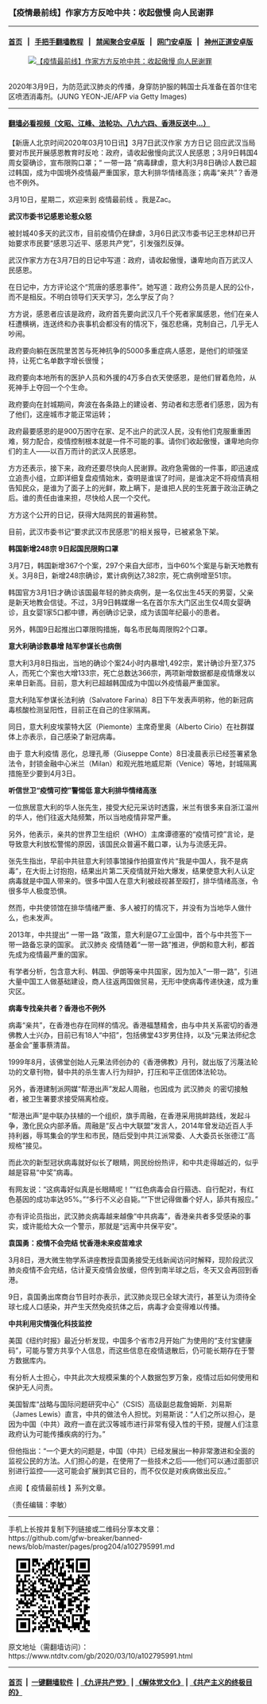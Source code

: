 ### 【疫情最前线】作家方方反呛中共：收起傲慢 向人民谢罪
------------------------

#### [首页](https://github.com/gfw-breaker/banned-news/blob/master/README.md) &nbsp;&nbsp;|&nbsp;&nbsp; [手把手翻墙教程](https://github.com/gfw-breaker/guides/wiki) &nbsp;&nbsp;|&nbsp;&nbsp; [禁闻聚合安卓版](https://github.com/gfw-breaker/bn-android) &nbsp;&nbsp;|&nbsp;&nbsp; [网门安卓版](https://github.com/oGate2/oGate) &nbsp;&nbsp;|&nbsp;&nbsp; [神州正道安卓版](https://github.com/SzzdOgate/update) 



<div><div class="featured_image">
 <a href="https://i.ntdtv.com/assets/uploads/2020/03/GettyImages-1206126385.jpg" target="_blank">
  <figure>
   <img alt="【疫情最前线】作家方方反呛中共：收起傲慢 向人民谢罪" src="https://i.ntdtv.com/assets/uploads/2020/03/GettyImages-1206126385-800x450.jpg"/>
  </figure><br/>
 </a>
 <span class="caption">
  2020年3月9日，为防范武汉肺炎的传播，身穿防护服的韩国士兵准备在首尔住宅区喷洒消毒剂。(JUNG YEON-JE/AFP via Getty Images)
 </span>
</div>
</div><hr/>

#### [翻墙必看视频（文昭、江峰、法轮功、八九六四、香港反送中...）](https://github.com/gfw-breaker/banned-news/blob/master/pages/link3.md)

<div><div class="post_content" itemprop="articleBody">
 <p>
  【新唐人北京时间2020年03月10日讯】3月7日武汉作家
  <ok href="https://www.ntdtv.com/gb/方方日记.htm">
   方方日记
  </ok>
  回应武汉当局要对市民开展感恩教育时反呛：政府，请收起傲慢向武汉人民感恩；3月9日韩国4周女婴确诊，宣布限购口罩；“
  <ok href="https://www.ntdtv.com/gb/一带一路.htm">
   一带一路
  </ok>
  ”病毒肆虐，意大利3月8日确诊人数已超过韩国，成为中国境外疫情最严重国家，意大利排华情绪高涨；病毒“亲共”？香港也不例外。
 </p>
 <div class="video_fit_container">
 </div>
 <p>
  3月10日，星期二，欢迎来到
  <ok href="https://www.ntdtv.com/gb/疫情最前线.htm">
   疫情最前线
  </ok>
  。我是Zac。
 </p>
 <p>
  <strong>
   武汉市委书记感恩论惹众怒
  </strong>
 </p>
 <p>
  被封城40多天的武汉市，目前疫情仍在肆虐，3月6日武汉市委书记王忠林却已开始要求市民要“感恩习近平、感恩共产党”，引发强烈反弹。
 </p>
 <p>
  武汉作家方方在3月7日的日记中写道：政府，请收起傲慢，谦卑地向百万武汉人民感恩。
 </p>
 <p>
  在日记中，方方评论这个“荒唐的感恩事件”。她写道：政府公务员是人民的公仆，而不是相反。不明白领导们天天学习，怎么学反了向？
 </p>
 <p>
  方方说，感恩者应该是政府，政府首先要向武汉几千个死者家属感恩，他们在亲人枉遭横祸，连送终和办丧事机会都没有的情况下，强忍悲痛，克制自己，几乎无人吵闹。
 </p>
 <p>
  政府要向躺在医院里苦苦与死神抗争的5000多重症病人感恩，是他们的顽强坚持，让死亡名单数字增长很慢；
 </p>
 <p>
  政府要向本地所有的医护人员和外援的4万多白衣天使感恩，是他们冒着危险，从死神手上夺回一个个生命。
 </p>
 <p>
  政府要向在封城期间，奔波在各条路上的建设者、劳动者和志愿者们感恩，因为有了他们，这座城市才能正常运转；
 </p>
 <p>
  政府最要感恩的是900万困守在家、足不出户的武汉人民，没有他们克服重重困难，努力配合，疫情控制根本就是一件不可能的事。请你们收起傲慢，谦卑地向你们的主人——以百万而计的武汉人民感恩。
 </p>
 <p>
  方方还表示，接下来，政府还要尽快向人民谢罪。政府急需做的一件事，即迅速成立追责小组，立即详细复盘疫情始末，查明是谁误了时间，是谁决定不将疫情真相告知民众，是谁为了面子上的光鲜，欺上瞒下，是谁把人民的生死置于政治正确之后。谁的责任由谁来担，尽快给人民一个交代。
 </p>
 <p>
  方方这个公开的日记，获得大陆网民的普遍称赞。
 </p>
 <p>
  目前，武汉市委书记“要求武汉市民感恩”的相关报导，已被紧急下架。
 </p>
 <p>
  <strong>
   韩国新增248宗 9日起国民限购口罩
  </strong>
 </p>
 <p>
  3月7日，韩国新增367个个案，297个来自大邱市，当中60%个案是与新天地教有关。3月8日，新增248宗确诊，累计病例达7,382宗，死亡病例增至51宗。
 </p>
 <p>
  韩国官方3月1日才确诊该国最年轻的肺炎病例，是一名仅出生45天的男婴，父亲是新天地教会信徒。不过，3月9日韩媒爆一名在首尔东大门区出生仅4周女婴确诊，且女婴1家5口都中镖，再创确诊记录，成为该国年纪最小的患者。
 </p>
 <p>
  另外，韩国9日起推出口罩限购措施，每名市民每周限购2个口罩。
 </p>
 <p>
  <strong>
   意大利确诊数暴增 陆军参谋长也病倒
  </strong>
 </p>
 <p>
  意大利3月8日指出，当地的确诊个案24小时内暴增1,492宗，累计确诊升至7,375人，而死亡个案也大增133宗，死亡总数达366宗，两项新增数据都是疫情爆发以来单日新高。目前，意大利已超越韩国成为中国以外疫情最严重国家。
 </p>
 <p>
  意大利陆军参谋长法利纳（Salvatore Farina）8日下午发表声明称，他的新冠病毒核酸检测呈阳性，目前正在自己的住家隔离。
 </p>
 <p>
  同日，意大利皮埃蒙特大区（Piemonte）主席奇里奥（Alberto Cirio）在社群媒体上亦表示，自己感染了新冠病毒。
 </p>
 <p>
  由于
  <ok href="https://www.ntdtv.com/gb/意大利疫情.htm">
   意大利疫情
  </ok>
  恶化，总理孔蒂（Giuseppe Conte）8日凌晨表示已经签署紧急法令，封锁金融中心米兰（Milan）和观光胜地威尼斯（Venice）等地，封城隔离措施至少要到4月3日。
 </p>
 <p>
  <strong>
   听信世卫“疫情可控”警惕低 意大利排华情绪高涨
  </strong>
 </p>
 <p>
  一位旅居意大利的华人张先生，接受大纪元采访时透露，米兰有很多来自浙江温州的华人，他们往返大陆频繁，所以当地疫情非常严重。
 </p>
 <p>
  另外，他表示，亲共的世界卫生组织（WHO）主席谭德塞的“疫情可控”言论，是导致意大利放松警惕的原因，该国民众普遍不戴口罩，认为与流感无异。
 </p>
 <p>
  张先生指出，早前中共驻意大利领事馆操作拍摄宣传片“我是中国人，我不是病毒”，在大街上讨抱抱，结果出片第二天疫情就开始大爆发，结果使意大利人认定病毒就是中国人带来的。很多中国人在意大利被歧视甚至殴打，排华情绪高涨，令很多华人极度恐惧。
 </p>
 <p>
  然而，中共使领馆在排华情绪严重、多人被打的情况下，并没有为当地华人做什么，也未发声。
 </p>
 <p>
  2013年，中共提出“
  <ok href="https://www.ntdtv.com/gb/一带一路.htm">
   一带一路
  </ok>
  ”政策，意大利是G7工业国中，首个与中共签下一带一路备忘录的国家。
  <ok href="https://www.ntdtv.com/gb/武汉肺炎.htm">
   武汉肺炎
  </ok>
  疫情随着“一带一路”推进，伊朗和意大利，都首先成为疫情最严重的国家。
 </p>
 <p>
  有学者分析，包含意大利、韩国、伊朗等亲中共国家，因为加入“一带一路”，引进大量中国工人做基础建设，商人往返两国做贸易，无形中使病毒传递快速，成为重灾区。
 </p>
 <p>
  <strong>
   病毒专找亲共者？香港也不例外
  </strong>
 </p>
 <p>
  病毒“亲共”，在香港也存在同样的情况。香港福慧精舍，由与中共关系密切的香港佛教人士兴办，目前已有18人“中招”，包括佛堂43岁男住持，以及“元果法师纪念基金会”董事蔡清苗。
 </p>
 <p>
  1999年8月，该佛堂创始人元果法师创办的《香港佛教》月刊，就出版了污蔑法轮功的文章刊物，替中共的杀生害人行为辩护，打压和平正信团体法轮功。
 </p>
 <p>
  另外，香港建制派网媒“帮港出声”发起人周融，也因成为
  <ok href="https://www.ntdtv.com/gb/武汉肺炎.htm">
   武汉肺炎
  </ok>
  的密切接触者，被卫生署要求接受隔离检疫。
 </p>
 <p>
  “帮港出声”是中联办扶植的一个组织，旗手周融，在香港采用挑衅路线，发起斗争，激化民众内部矛盾。周融是“反占中大联盟”发言人，2014年曾发动近百人手持利器，辱骂集会的学生和市民，随后受到中共江派常委、人大委员长张德江“高规格”接见。
 </p>
 <p>
  而此次的新型冠状病毒就好似长了眼睛，网民纷纷热评，和中共走得越近的，似乎越是容易“中奖”病毒。
 </p>
 <p>
  有网友说：“这病毒好似真是长眼睛呢！”“红色病毒会自行箍选、自行配对，有红色基因的成功率达95%。”“多行不义必自毙。”“下世记得做番个好人，舔共有报应。”
 </p>
 <p>
  亦有评论员指出，武汉肺炎病毒越来越像“中共病毒”，香港亲共者多受感染的事实，或许能给大众一个警示，那就是“远离中共保平安”。
 </p>
 <p>
  <strong>
   袁国勇：疫情不会完结 忧香港未来疫苗难求
  </strong>
 </p>
 <p>
  3月8日，港大微生物学系讲座教授袁国勇接受无线新闻访问时解释，现阶段武汉肺炎疫情不会完结，估计夏天疫情会放缓，但传到南半球之后，冬天又会再回到香港。
 </p>
 <p>
  9日，袁国勇出席商台节目时亦表示，武汉肺炎现已全球大流行，甚至认为须待全球七成人口感染，并产生天然免疫抗体之后，病毒才会变得难以传播。
 </p>
 <p>
  <strong>
   中共利用灾情强化科技监控
  </strong>
 </p>
 <p>
  美国《纽约时报》最近分析发现，中国多个省市2月开始广为使用的“支付宝健康码”，可能与警方共享个人信息，而这些信息在疫情退散后，仍可能长期存在于警方数据库内。
 </p>
 <p>
  有分析人士担心，中共此次大规模采集的个人数据包罗万象，疫情过后如何使用和保护无人问责。
 </p>
 <p>
  美国智库“战略与国际问题研究中心”（CSIS）高级副总裁詹姆斯．刘易斯（James Lewis）直言，中共的做法令人担忧。刘易斯说：“人们之所以担心，是因为中国（中共）政府一直在武汉等城市进行非常有侵入性的干预，提醒人们注意政府认为可能传播疾病的行为。”
 </p>
 <p>
  但他指出：“一个更大的问题是，中国（中共）已经发展出一种非常激进和全面的监视公民的方法。人们担心的是，在使用了一些技术之后——他们可以通过面部识别进行监控——这可能会扩展到其它目的，而不仅仅是对疾病做出反应。”
 </p>
 <p>
  点阅【
  <ok href="https://www.ntdtv.com/gb/疫情最前线.htm">
   疫情最前线
  </ok>
  】系列文章。
 </p>
 <p>
  （责任编辑：李敏）
 </p>
 <div class="single_ad">
 </div>
</div>
</div>
<hr/>
手机上长按并复制下列链接或二维码分享本文章：<br/>
https://github.com/gfw-breaker/banned-news/blob/master/pages/prog204/a102795991.md <br/>
<a href='https://github.com/gfw-breaker/banned-news/blob/master/pages/prog204/a102795991.md'><img src='https://github.com/gfw-breaker/banned-news/blob/master/pages/prog204/a102795991.md.png'/></a> <br/>
原文地址（需翻墙访问）：https://www.ntdtv.com/gb/2020/03/10/a102795991.html


------------------------
#### [首页](https://github.com/gfw-breaker/banned-news/blob/master/README.md) &nbsp;|&nbsp; [一键翻墙软件](https://github.com/gfw-breaker/nogfw/blob/master/README.md) &nbsp;| [《九评共产党》](https://github.com/gfw-breaker/9ping.md/blob/master/README.md#九评之一评共产党是什么) | [《解体党文化》](https://github.com/gfw-breaker/jtdwh.md/blob/master/README.md) | [《共产主义的终极目的》](https://github.com/gfw-breaker/gczydzjmd.md/blob/master/README.md)


<img src='http://gfw-breaker.win/banned-news/pages/prog204/a102795991.md' width='0px' height='0px'/>